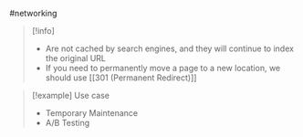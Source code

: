 #networking 
>[!info]
>- Are not cached by search engines, and they will continue to index the original URL
>- If you need to permanently move a page to a new location, we should use [[301 (Permanent Redirect)]]

>[!example] Use case
>- Temporary Maintenance
>- A/B Testing